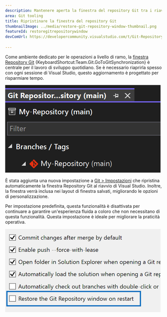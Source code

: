 ```yaml
---
description: Mantenere aperta la finestra del repository Git tra i riavvii con questa nuova impostazione.
area: Git tooling
title: Ripristinare la finestra del repository Git
thumbnailImage: ../media/restore-git-repository-window-thumbnail.png
featureId: restoregitrepositorywindow
devComUrl: https://developercommunity.visualstudio.com/t/Git-Repository-window-is-not-restored-in/1255797

---
```



Come ambiente dedicato per le operazioni a livello di ramo, la [finestra Repository Git](vscmd://Team.Git.GoToGitSynchronization) {KeyboardShortcut:Team.Git.GoToGitSynchronization} è centrale per il lavoro di sviluppo quotidiano. Se è necessario riaprirla spesso con ogni sessione di Visual Studio, questo aggiornamento è progettato per risparmiare tempo.

![Elenco dei rami della finestra Repository Git.](../media/restore-git-repository-window-thumbnail.png)

È stata aggiunta una nuova impostazione a [Git > Impostazioni](vscmd://Team.Git.Settings) che ripristina automaticamente la finestra Repository Git al riavvio di Visual Studio. Inoltre, la finestra verrà inclusa nei layout di finestra salvati, migliorando le opzioni di personalizzazione.

Per impostazione predefinita, questa funzionalità è disattivata per continuare a garantire un'esperienza fluida a coloro che non necessitano di questa funzionalità. Questa impostazione è ideale per migliorare la praticità operativa.

![Pagina Impostazioni Git con la casella di controllo Ripristina finestra Repository Git.](../media/restore-git-repository-window-setting.png)

